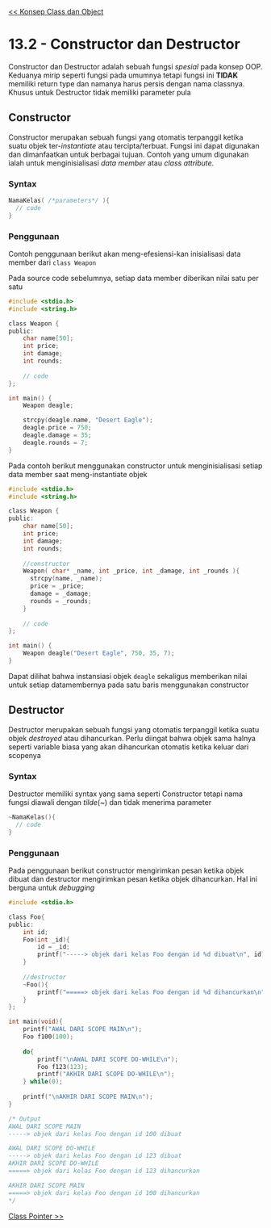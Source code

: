 [<< Konsep Class dan Object](1-KonsepClassObject.md)

# 13.2 - Constructor dan Destructor

Constructor dan Destructor adalah sebuah fungsi _spesial_ pada konsep OOP. 
Keduanya mirip seperti fungsi pada umumnya tetapi fungsi ini **TIDAK** memiliki return type
dan namanya harus persis dengan nama classnya. Khusus untuk Destructor tidak memiliki parameter pula

## Constructor
 
Constructor merupakan sebuah fungsi yang otomatis terpanggil ketika suatu objek ter-_instantiate_ atau tercipta/terbuat.
Fungsi ini dapat digunakan dan dimanfaatkan untuk berbagai tujuan. Contoh yang umum digunakan ialah untuk menginisialisasi
_data member_ atau _class attribute_.

### Syntax
```c 
NamaKelas( /*parameters*/ ){
  // code
}
```

### Penggunaan
Contoh penggunaan berikut akan meng-efesiensi-kan inisialisasi data member dari ``class Weapon``

Pada source code sebelumnya, setiap data member diberikan nilai satu per satu
```c
#include <stdio.h>
#include <string.h>

class Weapon {
public:
    char name[50];
    int price;
    int damage;
    int rounds;
    
    // code
};

int main() {
    Weapon deagle;

    strcpy(deagle.name, "Desert Eagle");
    deagle.price = 750;
    deagle.damage = 35;
    deagle.rounds = 7;
}
```

Pada contoh berikut menggunakan constructor untuk menginisialisasi setiap data member saat meng-instantiate objek
```c
#include <stdio.h>
#include <string.h>

class Weapon {
public:
    char name[50];
    int price;
    int damage;
    int rounds;
    
    //constructor
    Weapon( char* _name, int _price, int _damage, int _rounds ){
      strcpy(name, _name);
      price = _price;
      damage = _damage;
      rounds = _rounds;
    }
    
    // code
};

int main() {
    Weapon deagle("Desert Eagle", 750, 35, 7);
}
```

Dapat dilihat bahwa instansiasi objek ``deagle`` sekaligus memberikan nilai untuk setiap datamembernya pada satu baris menggunakan constructor 

## Destructor

Destructor merupakan sebuah fungsi yang otomatis terpanggil ketika suatu objek _destroyed_ atau dihancurkan. Perlu diingat bahwa objek sama halnya seperti variable biasa 
yang akan dihancurkan otomatis ketika keluar dari scopenya

### Syntax

Destructor memiliki syntax yang sama seperti Constructor tetapi nama fungsi diawali dengan _tilde_(~) dan tidak menerima parameter
```c 
~NamaKelas(){
  // code
}
```

### Penggunaan

Pada penggunaan berikut constructor mengirimkan pesan ketika objek dibuat dan destructor mengirimkan pesan ketika objek dihancurkan. Hal ini berguna untuk _debugging_
```c
#include <stdio.h>

class Foo{
public:
    int id;
    Foo(int _id){
        id = _id;
        printf("-----> objek dari kelas Foo dengan id %d dibuat\n", id);
    }
  
    //destructor
    ~Foo(){
        printf("=====> objek dari kelas Foo dengan id %d dihancurkan\n", id);
    }
};

int main(void){
    printf("AWAL DARI SCOPE MAIN\n");
    Foo f100(100);
    
    do{
        printf("\nAWAL DARI SCOPE DO-WHILE\n");
        Foo f123(123);
        printf("AKHIR DARI SCOPE DO-WHILE\n");
    } while(0);    
    
    printf("\nAKHIR DARI SCOPE MAIN\n");
}

/* Output
AWAL DARI SCOPE MAIN
-----> objek dari kelas Foo dengan id 100 dibuat     

AWAL DARI SCOPE DO-WHILE
-----> objek dari kelas Foo dengan id 123 dibuat     
AKHIR DARI SCOPE DO-WHILE
=====> objek dari kelas Foo dengan id 123 dihancurkan

AKHIR DARI SCOPE MAIN
=====> objek dari kelas Foo dengan id 100 dihancurkan
*/
```

[Class Pointer >>](3-ClassPointer.md)
